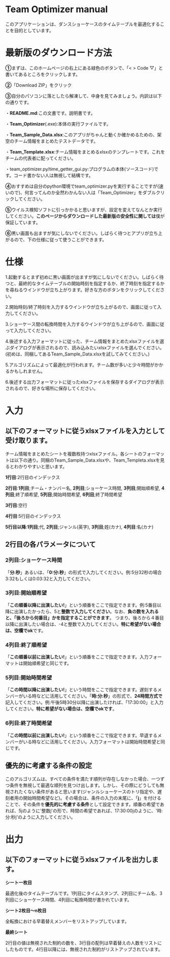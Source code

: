 # Team Optimizer manual
このアプリケーションは、ダンスショーケースのタイムテーブルを最適化することを目的としています。

# 最新版のダウンロード方法
**①**まずは、このホームページの右上にある緑色のボタンで、「< > Code ▽」と書いてあるところをクリックします。

**②**「Download ZIP」をクリック

**③**自分のパソコンに落としたら解凍して、中身を見てみましょう。内訳は以下の通りです。

・**README.md**:この文書です。説明書です。

・**Team_Optimizer**(.exe):本体の実行ファイルです。

・**Team_Sample_Data.xlsx**:このアプリがちゃんと動くか確かめるための、架空のチーム情報をまとめたテストデータです。

・**Team_Template.xlsx**:チーム情報をまとめるxlsxのテンプレートです。これをチームの代表者に配ってください。

・team_optimizer.py/time_getter_gui.py:プログラムの本体(ソースコード)です。コード書かない人は無視して結構です。

**④**おすすめは自分のpython環境でteam_optimizer.pyを実行することですが(速いので)、何言ってんのか全然わかんない人は「Team_Optimizer」をダブルクリックしてください。

**⑤**ウイルス検知ソフトに引っかかると思いますが、設定を変えてなんとか実行してください。**このページからダウンロードした最新版の安全性に関しては**僕が保証しています。

**⑥**黒い画面も出ますが気にしないでください。しばらく待つとアプリが立ち上がるので、下の仕様に従って使うことができます。

# 仕様
1.起動するとまず初めに黒い画面が出ますが気にしないでください。しばらく待つと、最終的なタイムテーブルの開始時刻を指定するか、終了時刻を指定するかを尋ねるウインドウが立ち上がります。好きな方のボタンをクリックしてください。

2.開始時刻/終了時刻を入力するウインドウが立ち上がるので、画面に従って入力してください。

3.ショーケース間の転換時間を入力するウインドウが立ち上がるので、画面に従って入力してください。

4.後述する入力フォーマットに従った、チーム情報をまとめたxlsxファイルを選ぶダイアログが表示されるので、読み込みたいxlsxファイルを選んでください。(初めは、同梱してあるTeam_Sample_Data.xlsxを試してみてください。)

5.アルゴリズムによって最適化が行われます。チーム数が多いと少々時間がかかるかもしれません。

6.後述する出力フォーマットに従ったxlsxファイルを保存するダイアログが表示されるので、好きな場所に保存してください。

# 入力
## 以下のフォーマットに従うxlsxファイルを入力として受け取ります。
チーム情報をまとめたシートを複数枚持つxlsxファイル。各シートのフォーマットは以下の通り。同梱のTeam_Sample_Data.xlsxや、Team_Templeta.xlsxを見るとわかりやすいと思います。

**1行目**:2行目のインデックス

**2行目**:__1列目__;チーム・ナンバー名,  __2列目__;ショーケース時間,  __3列目__;開始順希望,    __4列目__;終了順希望,    __5列目__;開始時間希望,  __6列目__;終了時間希望

**3行目**:空行

**4行目**:5行目のインデックス

**5行目以降**:__1列目__;代,    __2列目__;ジャンル(英字),    __3列目__;姓(カナ),    __4列目__:名(カナ)

## 2行目の各パラメータについて
### 2列目:ショーケース時間
「**分:秒**」あるいは、「**0:分:秒**」の形式で入力してください。例:5分32秒の場合3:32もしくは0:03:32と入力してください。

### 3列目:開始順希望
「__この順番以降に出演したい!__」という順番をここで指定できます。例:5番目以降に出演したかったら、5と**整数で入力してください**。なお、**負の数を入れると、「後ろから何番目」かを指定することができます**。
つまり、後ろから４番目以降に出演したい場合は、-4と整数で入力してください。**特に希望がない場合は、空欄でok**です。

### 4列目:終了順希望
「__この順番以前に出演したい!__」という順番をここで指定できます。入力フォーマットは開始順希望と同じです。

### 5列目:開始時間希望
「__この時間以降に出演したい!__」という時間をここで指定できます。遅刻するメンバーがいる時などに活用してください。「**時:分:秒**」の形式で、**24時間方式で**記入してください。例:午後5時30分以降に出演したければ、「17:30:00」と入力してください。**特に希望がない場合は、空欄でokです**。

### 6列目:終了時間希望
「__この時間以前に出演したい!__」という順番をここで指定できます。早退するメンバーがいる時などに活用してください。入力フォーマットは開始時間希望と同じです。

## 優先的に考慮する条件の設定
このアルゴリズムは、すべての条件を満たす順列が存在しなかった場合、一つずつ条件を無視して最適な順列を見つけ出します。しかし、その際にどうしても無視されたくない条件があると思います(ジャンルショーケースのトリ指定や、遅刻者用の開始時間希望など)。その場合は、条件の入力の末尾に、「**j**」を付けることで、その条件を**優先的に考慮する条件**として設定できます。順番の希望であれば、5jのように'整数j'の形で、時間の希望であれば、17:30:00jのように、'時:分:秒j'のように入力してください。

# 出力
## 以下のフォーマットに従うxlsxファイルを出力します。
**シート一枚目**

最適化後のタイムテーブルです。1列目にタイムスタンプ、2列目にチーム名、3列目にショーケース時間、4列目に転換時間が書かれています。

**シート2枚目〜n枚目**

全転換における早着替えメンバーをリストアップしています。

**最終シート**

2行目の値は無視された制約の数を、3行目の配列は早着替えの人数をリストにしたものです。4行目以降には、無視された制約がリストアップされています。
